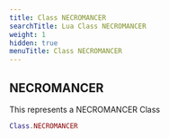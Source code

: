 ```yaml
---
title: Class NECROMANCER
searchTitle: Lua Class NECROMANCER
weight: 1
hidden: true
menuTitle: Class NECROMANCER
---
```

## NECROMANCER

This represents a NECROMANCER Class
```lua
Class.NECROMANCER
```